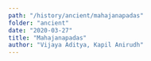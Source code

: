 ```yaml
---
path: "/history/ancient/mahajanapadas"
folder: "ancient"
date: "2020-03-27"
title: "Mahajanapadas"
author: "Vijaya Aditya, Kapil Anirudh"
---
```



